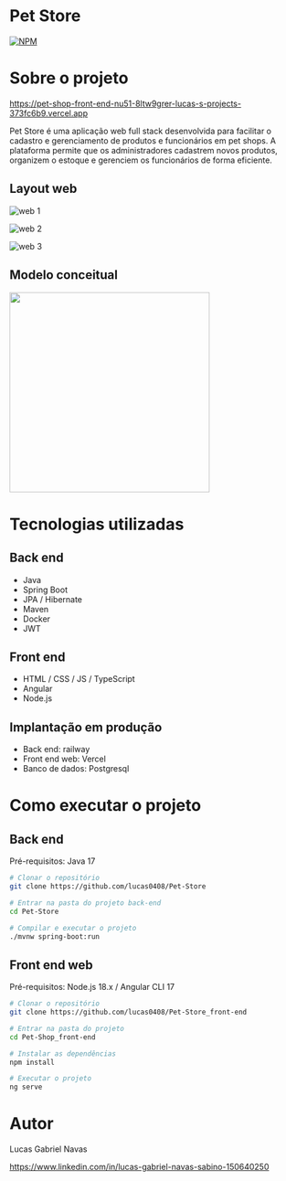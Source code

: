 # Pet Store
[![NPM](https://img.shields.io/npm/l/react)](https://github.com/lucas0408/Pet-Store/blob/main/LICENSE) 

# Sobre o projeto

https://pet-shop-front-end-nu51-8ltw9grer-lucas-s-projects-373fc6b9.vercel.app

Pet Store é uma aplicação web full stack desenvolvida para facilitar o cadastro e gerenciamento de produtos e funcionários em pet shops. A plataforma permite que os administradores cadastrem novos produtos, organizem o estoque e gerenciem os funcionários de forma eficiente.

## Layout web
![web 1](https://github.com/user-attachments/assets/a265b082-f884-4747-a24c-a8e9249aa57a)

![web 2](https://github.com/user-attachments/assets/4f0166ab-4f89-4296-b466-ee0a37ec5cef)

![web 3](https://github.com/user-attachments/assets/5979ea22-6ed1-4ed3-8938-62dd9d25c1d1)

## Modelo conceitual
<img src="https://github.com/user-attachments/assets/71e564cd-0543-4d72-8ca5-dc85b44969bd" width="350">

# Tecnologias utilizadas
## Back end
- Java
- Spring Boot
- JPA / Hibernate
- Maven
- Docker
- JWT
## Front end
- HTML / CSS / JS / TypeScript
- Angular
- Node.js
## Implantação em produção
- Back end: railway
- Front end web: Vercel
- Banco de dados: Postgresql

# Como executar o projeto

## Back end
Pré-requisitos: Java 17

```bash
# Clonar o repositório
git clone https://github.com/lucas0408/Pet-Store

# Entrar na pasta do projeto back-end
cd Pet-Store

# Compilar e executar o projeto
./mvnw spring-boot:run
```

## Front end web
Pré-requisitos: Node.js 18.x / Angular CLI 17

```bash
# Clonar o repositório
git clone https://github.com/lucas0408/Pet-Store_front-end

# Entrar na pasta do projeto
cd Pet-Shop_front-end

# Instalar as dependências
npm install

# Executar o projeto
ng serve
```

# Autor

Lucas Gabriel Navas

https://www.linkedin.com/in/lucas-gabriel-navas-sabino-150640250
